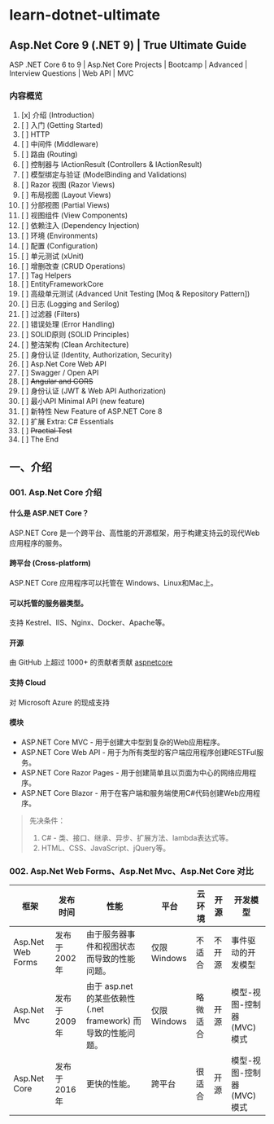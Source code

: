 # learn-dotnet-ultimate

## Asp.Net Core 9 (.NET 9) | True Ultimate Guide

ASP .NET Core 6 to 9 | Asp.Net Core Projects | Bootcamp | Advanced | Interview Questions | Web API | MVC

### 内容概览

01. [x] 介绍 (Introduction)
02. [ ] 入门 (Getting Started)
03. [ ] HTTP
04. [ ] 中间件 (Middleware)
05. [ ] 路由 (Routing)
06. [ ] 控制器与 IActionResult (Controllers & IActionResult)
07. [ ] 模型绑定与验证 (ModelBinding and Validations)
08. [ ] Razor 视图 (Razor Views)
09. [ ] 布局视图 (Layout Views)
10. [ ] 分部视图 (Partial Views)
11. [ ] 视图组件 (View Components)
12. [ ] 依赖注入 (Dependency Injection)
13. [ ] 环境 (Environments)
14. [ ] 配置 (Configuration)
15. [ ] 单元测试 (xUnit)
16. [ ] 增删改查 (CRUD Operations)
17. [ ] Tag Helpers
18. [ ] EntityFrameworkCore
19. [ ] 高级单元测试 (Advanced Unit Testing [Moq & Repository Pattern])
20. [ ] 日志 (Logging and Serilog)
21. [ ] 过滤器 (Filters)
22. [ ] 错误处理 (Error Handling)
23. [ ] SOLID原则 (SOLID Principles)
24. [ ] 整洁架构 (Clean Architecture)
25. [ ] 身份认证 (Identity, Authorization, Security)
26. [ ] Asp.Net Core Web API
27. [ ] Swagger / Open API
28. [ ] ~~Angular and CORS~~
29. [ ] 身份认证 (JWT & Web API Authorization)
30. [ ] 最小API Minimal API (new feature)
31. [ ] 新特性 New Feature of ASP.NET Core 8
32. [ ] 扩展 Extra: C# Essentials
33. [ ] ~~Practial Test~~
34. [ ] The End

## 一、介绍

### 001. Asp.Net Core 介绍

#### 什么是 ASP.NET Core？

ASP.NET Core 是一个跨平台、高性能的开源框架，用于构建支持云的现代Web应用程序的服务。

#### 跨平台 (Cross-platform)

ASP.NET Core 应用程序可以托管在 Windows、Linux和Mac上。

#### 可以托管的服务器类型。

支持 Kestrel、IIS、Nginx、Docker、Apache等。

#### 开源

由 GitHub 上超过 1000+ 的贡献者贡献 [aspnetcore](https://github.com/dotnet/aspnetcore)

#### 支持 Cloud

对 Microsoft Azure 的现成支持

#### 模块

- ASP.NET Core MVC - 用于创建大中型到复杂的Web应用程序。
- ASP.NET Core Web API - 用于为所有类型的客户端应用程序创建RESTFul服务。
- ASP.NET Core Razor Pages - 用于创建简单且以页面为中心的网络应用程序。
- ASP.NET Core Blazor - 用于在客户端和服务端使用C#代码创建Web应用程序。

> 先决条件：
> 1. C# - 类、接口、继承、异步、扩展方法、lambda表达式等。
> 2. HTML、CSS、JavaScript、jQuery等。

### 002. Asp.Net Web Forms、Asp.Net Mvc、Asp.Net Core 对比

| 框架 | 发布时间 | 性能 | 平台 | 云环境 | 开源 | 开发模型 |
| -- | -- | -- | -- | -- | -- | -- |
| Asp.Net Web Forms | 发布于2002年 | 由于服务器事件和视图状态而导致的性能问题。 | 仅限 Windows | 不适合 | 不开源 | 事件驱动的开发模型 |
| Asp.Net Mvc | 发布于2009年 | 由于 asp.net 的某些依赖性 (.net framework) 而导致的性能问题。 | 仅限 Windows | 略微适合 | 开源 | 模型-视图-控制器(MVC)模式 |
| Asp.Net Core | 发布于2016年 | 更快的性能。 | 跨平台 | 很适合 | 开源 | 模型-视图-控制器(MVC)模式 |
